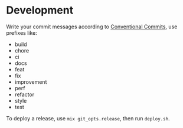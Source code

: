 # Development

Write your commit messages according to [Conventional Commits](https://www.conventionalcommits.org), use prefixes like:

* build
* chore
* ci
* docs
* feat
* fix
* improvement
* perf
* refactor
* style
* test

To deploy a release, use `mix git_opts.release`, then run `deploy.sh`.